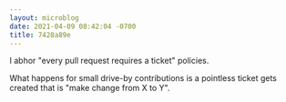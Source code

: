 ```yaml
---
layout: microblog
date: 2021-04-09 08:42:04 -0700
title: 7428a89e
---
```

I abhor "every pull request requires a ticket" policies.

What happens for small drive-by contributions is a pointless ticket gets created that is "make change from X to Y".
